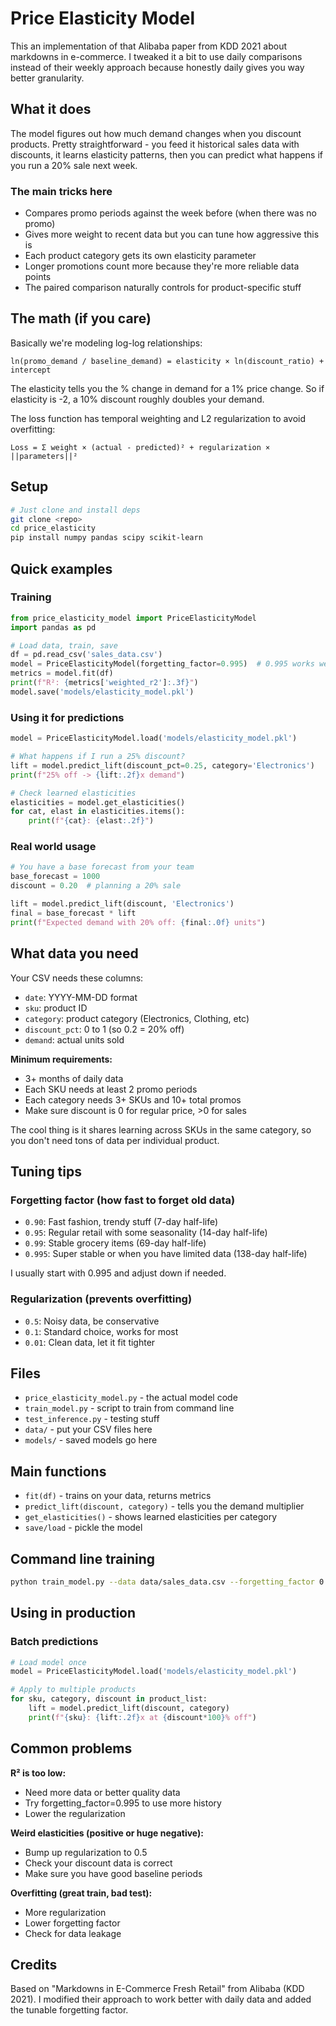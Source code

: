 # Price Elasticity Model

This an implementation of that Alibaba paper from KDD 2021 about markdowns in e-commerce. I tweaked it a bit to use daily comparisons instead of their weekly approach because honestly daily gives you way better granularity.

## What it does

The model figures out how much demand changes when you discount products. Pretty straightforward - you feed it historical sales data with discounts, it learns elasticity patterns, then you can predict what happens if you run a 20% sale next week.

### The main tricks here

- Compares promo periods against the week before (when there was no promo)
- Gives more weight to recent data but you can tune how aggressive this is
- Each product category gets its own elasticity parameter 
- Longer promotions count more because they're more reliable data points
- The paired comparison naturally controls for product-specific stuff

## The math (if you care)

Basically we're modeling log-log relationships:
```
ln(promo_demand / baseline_demand) = elasticity × ln(discount_ratio) + intercept
```

The elasticity tells you the % change in demand for a 1% price change. So if elasticity is -2, a 10% discount roughly doubles your demand.

The loss function has temporal weighting and L2 regularization to avoid overfitting:
```
Loss = Σ weight × (actual - predicted)² + regularization × ||parameters||²
```

## Setup

```bash
# Just clone and install deps
git clone <repo>
cd price_elasticity
pip install numpy pandas scipy scikit-learn
```

## Quick examples

### Training

```python
from price_elasticity_model import PriceElasticityModel
import pandas as pd

# Load data, train, save
df = pd.read_csv('sales_data.csv')
model = PriceElasticityModel(forgetting_factor=0.995)  # 0.995 works well for stable products
metrics = model.fit(df)
print(f"R²: {metrics['weighted_r2']:.3f}")
model.save('models/elasticity_model.pkl')
```

### Using it for predictions

```python
model = PriceElasticityModel.load('models/elasticity_model.pkl')

# What happens if I run a 25% discount?
lift = model.predict_lift(discount_pct=0.25, category='Electronics')
print(f"25% off -> {lift:.2f}x demand")

# Check learned elasticities
elasticities = model.get_elasticities()
for cat, elast in elasticities.items():
    print(f"{cat}: {elast:.2f}")
```

### Real world usage

```python
# You have a base forecast from your team
base_forecast = 1000  
discount = 0.20  # planning a 20% sale

lift = model.predict_lift(discount, 'Electronics')
final = base_forecast * lift
print(f"Expected demand with 20% off: {final:.0f} units")
```

## What data you need

Your CSV needs these columns:
- `date`: YYYY-MM-DD format
- `sku`: product ID
- `category`: product category (Electronics, Clothing, etc)
- `discount_pct`: 0 to 1 (so 0.2 = 20% off)
- `demand`: actual units sold

**Minimum requirements:**
- 3+ months of daily data
- Each SKU needs at least 2 promo periods 
- Each category needs 3+ SKUs and 10+ total promos
- Make sure discount is 0 for regular price, >0 for sales

The cool thing is it shares learning across SKUs in the same category, so you don't need tons of data per individual product.

## Tuning tips

### Forgetting factor (how fast to forget old data)

- `0.90`: Fast fashion, trendy stuff (7-day half-life)
- `0.95`: Regular retail with some seasonality (14-day half-life)
- `0.99`: Stable grocery items (69-day half-life)  
- `0.995`: Super stable or when you have limited data (138-day half-life)

I usually start with 0.995 and adjust down if needed.

### Regularization (prevents overfitting)

- `0.5`: Noisy data, be conservative
- `0.1`: Standard choice, works for most
- `0.01`: Clean data, let it fit tighter

## Files

- `price_elasticity_model.py` - the actual model code
- `train_model.py` - script to train from command line
- `test_inference.py` - testing stuff
- `data/` - put your CSV files here
- `models/` - saved models go here

## Main functions

- `fit(df)` - trains on your data, returns metrics
- `predict_lift(discount, category)` - tells you the demand multiplier
- `get_elasticities()` - shows learned elasticities per category
- `save/load` - pickle the model

## Command line training

```bash
python train_model.py --data data/sales_data.csv --forgetting_factor 0.995
```

## Using in production

### Batch predictions

```python
# Load model once
model = PriceElasticityModel.load('models/elasticity_model.pkl')

# Apply to multiple products
for sku, category, discount in product_list:
    lift = model.predict_lift(discount, category)
    print(f"{sku}: {lift:.2f}x at {discount*100}% off")
```

## Common problems

**R² is too low:**
- Need more data or better quality data
- Try forgetting_factor=0.995 to use more history
- Lower the regularization

**Weird elasticities (positive or huge negative):**
- Bump up regularization to 0.5
- Check your discount data is correct
- Make sure you have good baseline periods

**Overfitting (great train, bad test):**
- More regularization
- Lower forgetting factor
- Check for data leakage

## Credits

Based on "Markdowns in E-Commerce Fresh Retail" from Alibaba (KDD 2021). I modified their approach to work better with daily data and added the tunable forgetting factor.

